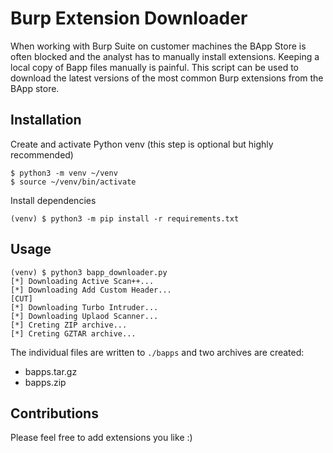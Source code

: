 # Burp Extension Downloader
When working with Burp Suite on customer machines the BApp Store is often blocked and the analyst has to manually install extensions. Keeping a local copy of Bapp files manually is painful. This script can be used to download the latest versions of the most common Burp extensions from the BApp store.

## Installation

Create and activate Python venv (this step is optional but highly recommended)
```
$ python3 -m venv ~/venv
$ source ~/venv/bin/activate
```

Install dependencies
```
(venv) $ python3 -m pip install -r requirements.txt
```

## Usage
```
(venv) $ python3 bapp_downloader.py 
[*] Downloading Active Scan++...
[*] Downloading Add Custom Header...
[CUT]
[*] Downloading Turbo Intruder...
[*] Downloading Uplaod Scanner...
[*] Creting ZIP archive...
[*] Creting GZTAR archive...
```
The individual files are written to `./bapps` and two archives are created:
* bapps.tar.gz
* bapps.zip

## Contributions
Please feel free to add extensions you like :)
